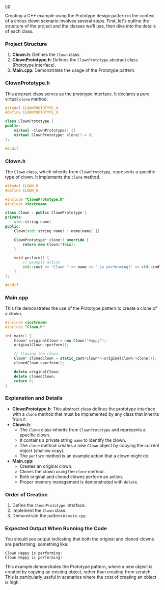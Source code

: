 [up](../README.md)

Creating a C++ example using the Prototype design pattern in the context of a circus clown scenario involves several steps. First, let's outline the structure of the project and the classes we'll use, then dive into the details of each class.

### Project Structure
1. **Clown.h**: Defines the `Clown` class.
2. **ClownPrototype.h**: Defines the `ClownPrototype` abstract class (Prototype interface).
3. **Main.cpp**: Demonstrates the usage of the Prototype pattern.

### ClownPrototype.h
This abstract class serves as the prototype interface. It declares a pure virtual `clone` method.

```cpp
#ifndef CLOWNPROTOTYPE_H
#define CLOWNPROTOTYPE_H

class ClownPrototype {
public:
    virtual ~ClownPrototype() {}
    virtual ClownPrototype* clone() = 0;
};

#endif
```

### Clown.h
The `Clown` class, which inherits from `ClownPrototype`, represents a specific type of clown. It implements the `clone` method.

```cpp
#ifndef CLOWN_H
#define CLOWN_H

#include "ClownPrototype.h"
#include <iostream>

class Clown : public ClownPrototype {
private:
    std::string name;
public:
    Clown(std::string name) : name(name) {}

    ClownPrototype* clone() override {
        return new Clown(*this);
    }

    void perform() {
        // Example action
        std::cout << "Clown " << name << " is performing!" << std::endl;
    }
};

#endif
```

### Main.cpp
This file demonstrates the use of the Prototype pattern to create a clone of a clown.

```cpp
#include <iostream>
#include "Clown.h"

int main() {
    Clown* originalClown = new Clown("Happy");
    originalClown->perform();

    // Cloning the clown
    Clown* clonedClown = static_cast<Clown*>(originalClown->clone());
    clonedClown->perform();

    delete originalClown;
    delete clonedClown;
    return 0;
}
```

### Explanation and Details
- **ClownPrototype.h**: This abstract class defines the prototype interface with a `clone` method that must be implemented by any class that inherits from it.
- **Clown.h**: 
  - The `Clown` class inherits from `ClownPrototype` and represents a specific clown.
  - It contains a private string `name` to identify the clown.
  - The `clone` method creates a new `Clown` object by copying the current object (shallow copy).
  - The `perform` method is an example action that a clown might do.
- **Main.cpp**: 
  - Creates an original clown.
  - Clones the clown using the `clone` method.
  - Both original and cloned clowns perform an action.
  - Proper memory management is demonstrated with `delete`.

### Order of Creation
1. Define the `ClownPrototype` interface.
2. Implement the `Clown` class.
3. Demonstrate the pattern in `main.cpp`.

### Expected Output When Running the Code
You should see output indicating that both the original and cloned clowns are performing, something like:
```
Clown Happy is performing!
Clown Happy is performing!
```

This example demonstrates the Prototype pattern, where a new object is created by copying an existing object, rather than creating from scratch. This is particularly useful in scenarios where the cost of creating an object is high.
